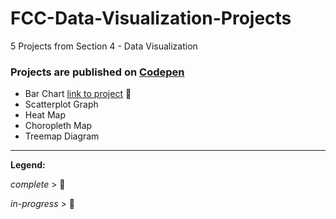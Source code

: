 # FCC-Data-Visualization-Projects
5 Projects from Section 4 - Data Visualization 

### Projects are published on [Codepen](https://codepen.io/)

* Bar Chart [link to project](https://codepen.io/LavishLavender/full/NWxKWqN) &#x1F4D7;
* Scatterplot Graph
* Heat Map
* Choropleth Map
* Treemap Diagram
---

__Legend:__

_complete_ > &#x1F4D7;

_in-progress_ > &#x1F4D9;
